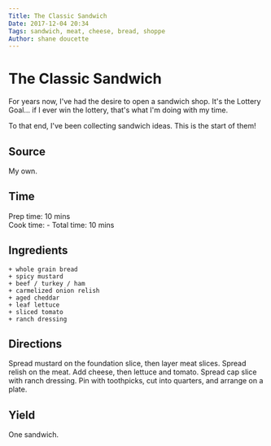 ```yaml
---
Title: The Classic Sandwich
Date: 2017-12-04 20:34  
Tags: sandwich, meat, cheese, bread, shoppe
Author: shane doucette  
---
```


# The Classic Sandwich
For years now, I've had the desire to open a sandwich shop. It's the Lottery
Goal... if I ever win the lottery, that's what I'm doing with my time. 

To that end, I've been collecting sandwich ideas. This is the start of them!

## Source
My own. 

## Time
Prep time: 10 mins  
Cook time: -
Total time: 10 mins  

## Ingredients
~~~~
+ whole grain bread
+ spicy mustard
+ beef / turkey / ham
+ carmelized onion relish
+ aged cheddar
+ leaf lettuce
+ sliced tomato
+ ranch dressing
~~~~

## Directions
Spread mustard on the foundation slice, then layer meat slices. Spread relish
on the meat. Add cheese, then lettuce and tomato. Spread cap slice with ranch 
dressing. Pin with toothpicks, cut into quarters, and arrange on a plate.

## Yield
One sandwich. 
